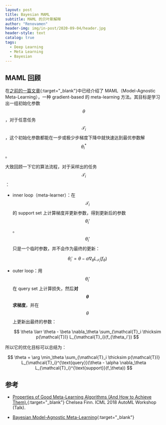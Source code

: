 ```yaml
---
layout: post
title: Bayesian MAML
subtitle: MAML 的贝叶斯解释
author: "Renovamen"
header-img: img/in-post/2020-09-04/header.jpg
header-style: text
catalog: true
tags:
  - Deep Learning
  - Meta Learning
  - Bayesian
---
```


## MAML 回顾

在[之前的一篇文章](/2020/08/05/meta-learning#maml){:target="_blank"}中已经介绍了 MAML（Model-Agnostic Meta-Learning），一种 gradient-based 的 meta-learning 方法。其目标是学习出一组初始化参数 $$\theta$$，对于任意任务 $$\mathcal{T}_i$$，这个初始化参数都能在一步或极少步梯度下降中就快速达到最优参数解 $$\theta_i^*$$。

大致回顾一下它的算法流程，对于采样出的任务 $$\mathcal{T}_i$$：

- inner loop（meta-learner）：在 $$\mathcal{T}_i$$ 的 support set 上计算梯度并更新参数，得到更新后的参数 $$\theta_i'$$。$$\theta_i'$$ 只是一个临时参数，并不会作为最终的更新：

    $$
    \theta_i' = \theta - \alpha \nabla_\theta L_{\mathcal{T}_i}(f_\theta)
    $$

- outer loop：用 $$\theta_i'$$ 在 query set 上计算损失，然后**对 $$\theta$$ 求梯度**，并在 $$\theta$$ 上更新出最终的参数：

    $$
    \theta \larr \theta - \beta \nabla_\theta \sum_{\mathcal{T}_i \thicksim p(\mathcal{T})} L_{\mathcal{T}_i}(f_{\theta_i'})
    $$

所以它的优化目标可以总结为：

$$
\theta = \arg \min_\theta \sum_{\mathcal{T}_i \thicksim p(\mathcal{T})} L_{\mathcal{T}_i}^{\text{query}}(\theta - \alpha \nabla_\theta L_{\mathcal{T}_i}^{\text{support}}(f_\theta))
$$






## 参考

- [Properties of Good Meta-Learning Algorithms (And How to Achieve Them).](https://ai.stanford.edu/~cbfinn/_files/icml2018_automl_35min.pdf){:target="_blank"} Chelsea Finn. ICML 2018 AutoML Workshop (Talk).

- [Bayesian Model-Agnostic Meta-Learning](https://www.slideshare.net/sangwoomo7/bayesian-modelagnostic-metalearning){:target="_blank"}